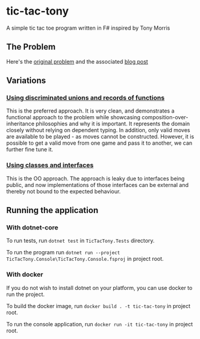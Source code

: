 # tic-tac-tony
A simple tic tac toe program written in F# inspired by Tony Morris

## The Problem

Here's the [original problem](https://github.com/data61/fp-course/blob/master/projects/TicTacToe/TicTacToe.markdown)
and the associated [blog post](https://blog.tmorris.net/posts/understanding-practical-api-design-static-typing-and-functional-programming/)

## Variations

### [Using discriminated unions and records of functions](https://github.com/artfuldev/tic-tac-tony)

This is the preferred approach. It is very clean, and demonstrates a functional
approach to the problem while showcasing composition-over-inheritance
philosophies and why it is important. It represents the domain closely without
relying on dependent typing. In addition, only valid moves are available to be
played - as moves cannot be constructed. However, it is possible to get a valid
move from one game and pass it to another, we can further fine tune it.

### [Using classes and interfaces](https://github.com/artfuldev/tic-tac-tony/tree/0b756f580fd36faf972ce6538d806fcbfb67921f)

This is the OO approach. The approach is leaky due to interfaces being public,
and now implementations of those interfaces can be external and thereby not
bound to the expected behaviour.

## Running the application

### With dotnet-core

To run tests, run `dotnet test` in `TicTacTony.Tests` directory.

To run the program run `dotnet run --project TicTacTony.Console\TicTacTony.Console.fsproj` in project root.

### With docker

If you do not wish to install dotnet on your platform, you can use docker to run the project.

To build the docker image, run `docker build . -t tic-tac-tony` in project root.

To run the console application, run `docker run -it tic-tac-tony` in project root.
